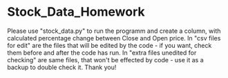 # Stock_Data_Homework

Please use "stock_data.py" to run the programm and create a column, with calculated percentage change between Close and Open price. 
In "csv files for edit" are the files that will be edited by the code - if you want, check them before and after the code has run. 
In "extra files unedited for checking" are same files, that won't be effected by code - use it as a backup to double check it.
Thank you!
